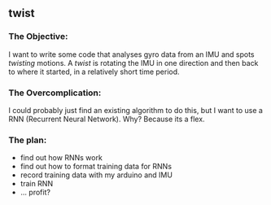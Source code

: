 ## twist

### The Objective:
I want to write some code that analyses gyro data from an IMU and spots _twisting_ motions.
A _twist_ is rotating the IMU in one direction and then back to where it started, in a relatively short time period.

### The Overcomplication:
I could probably just find an existing algorithm to do this, but I want to use a RNN (Recurrent Neural Network). Why? Because its a flex.


### The plan:

* find out how RNNs work
* find out how to format training data for RNNs
* record training data with my arduino and IMU
* train RNN
* ... profit?
